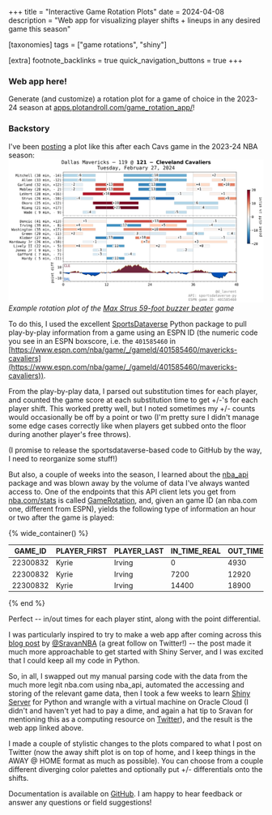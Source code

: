 +++
title = "Interactive Game Rotation Plots"
date = 2024-04-08
description = "Web app for visualizing player shifts + lineups in any desired game this season"

[taxonomies]
tags = ["game rotations", "shiny"]

[extra]
footnote_backlinks = true
quick_navigation_buttons = true
+++

### Web app here!

Generate (and customize) a rotation plot for a game of choice in the 2023-24 season at [apps.plotandroll.com/game_rotation_app/](https://apps.plotandroll.com/game_rotation_app/)!

### Backstory

I've been [posting](https://twitter.com/d_lavrent/status/1719472374452486650) a plot like this after each Cavs game in the 2023-24 NBA season:
![Example rotation plot](img/nba_lineup_plot_2024-02-27_DAL-CLE_401585460.png "Example rotation plot")*Example rotation plot of the [Max Strus 59-foot buzzer beater](https://www.youtube.com/watch?v=9FjvUOttXMg&ab_channel=NBA) game*

To do this, I used the excellent [SportsDataverse](https://sportsdataverse-py.sportsdataverse.org/) Python package to pull play-by-play information from a game using an ESPN ID (the numeric code you see in an ESPN boxscore, i.e. the `401585460` in [https://www.espn.com/nba/game/_/gameId/401585460/mavericks-cavaliers](https://www.espn.com/nba/game/_/gameId/401585460/mavericks-cavaliers)).

From the play-by-play data, I parsed out substitution times for each player, and counted the game score at each substitution time to get +/-'s for each player shift. This worked pretty well, but I noted sometimes my +/- counts would occasionally be off by a point or two (I'm pretty sure I didn't manage some edge cases correctly like when players get subbed onto the floor during another player's free throws).

(I promise to release the sportsdataverse-based code to GitHub by the way, I need to reorganize some stuff!)


But also, a couple of weeks into the season, I learned about the [nba_api](https://github.com/swar/nba_api) package and was blown away by the volume of data I've always wanted access to. One of the endpoints that this API client lets you get from [nba.com/stats](nba.com/stats) is called [GameRotation](https://github.com/swar/nba_api/blob/master/docs/nba_api/stats/endpoints/gamerotation.md), and, given an game ID (an nba.com one, different from ESPN), yields the following type of information an hour or two after the game is played:

{% wide_container() %}

| GAME_ID  | PLAYER_FIRST | PLAYER_LAST  | IN_TIME_REAL | OUT_TIME_REAL | PT_DIFF |
|-----------|--------------|--------------|--------------|----------|---------|
| 22300832 | Kyrie        | Irving       | 0            | 4930         | 4       |
| 22300832 | Kyrie        | Irving       | 7200         | 12920        | -12     |
| 22300832 | Kyrie        | Irving       | 14400        | 18900        | 5       |

{% end %}

Perfect -- in/out times for each player stint, along with the point differential.

I was particularly inspired to try to make a web app after coming across this [blog post](https://blog.sradjoker.cc/posts/linux-shiny-1/) by [@SravanNBA](https://twitter.com/SravanNBA) (a great follow on Twitter!) -- the post made it much more approachable to get started with Shiny Server, and I was excited that I could keep all my code in Python.

So, in all, I swapped out my manual parsing code with the data from the much more legit nba.com using nba_api, automated the accessing and storing of the relevant game data, then I took a few weeks to learn [Shiny Server](https://shiny.posit.co/py/) for Python and wrangle with a virtual machine on Oracle Cloud (I didn't and haven't yet had to pay a dime, and again a hat tip to Sravan for mentioning this as a computing resource on [Twitter](https://x.com/SravanNBA/status/1753884937135259980)), and the result is the web app linked above.

I made a couple of stylistic changes to the plots compared to what I post on Twitter (now the away shift plot is on top of home, and I keep things in the AWAY @ HOME format as much as possible). You can choose from a couple different diverging color palettes and optionally put +/- differentials onto the shifts.

Documentation is available on [GitHub](https://github.com/dlavrent/my_shiny_apps/tree/main/game_rotation_app). I am happy to hear feedback or answer any questions or field suggestions!